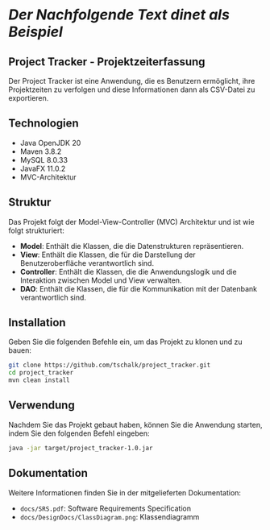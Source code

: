 # _Der Nachfolgende Text dinet als Beispiel_

## Project Tracker - Projektzeiterfassung 

Der Project Tracker ist eine Anwendung, die es Benutzern ermöglicht, ihre Projektzeiten zu verfolgen und 
diese Informationen dann als CSV-Datei zu exportieren.

## Technologien

- Java OpenJDK 20
- Maven 3.8.2
- MySQL 8.0.33
- JavaFX 11.0.2
- MVC-Architektur

## Struktur

Das Projekt folgt der Model-View-Controller (MVC) Architektur und ist wie folgt strukturiert:

- **Model**: Enthält die Klassen, die die Datenstrukturen repräsentieren.
- **View**: Enthält die Klassen, die für die Darstellung der Benutzeroberfläche verantwortlich sind.
- **Controller**: Enthält die Klassen, die die Anwendungslogik und die Interaktion zwischen Model und View verwalten.
- **DAO**: Enthält die Klassen, die für die Kommunikation mit der Datenbank verantwortlich sind.

## Installation

Geben Sie die folgenden Befehle ein, um das Projekt zu klonen und zu bauen:

```bash
git clone https://github.com/tschalk/project_tracker.git
cd project_tracker
mvn clean install
```
## Verwendung

Nachdem Sie das Projekt gebaut haben, können Sie die Anwendung starten, indem Sie den folgenden Befehl eingeben:

```bash
java -jar target/project_tracker-1.0.jar
```

## Dokumentation

Weitere Informationen finden Sie in der mitgelieferten Dokumentation:

- `docs/SRS.pdf`: Software Requirements Specification
- `docs/DesignDocs/ClassDiagram.png`: Klassendiagramm
